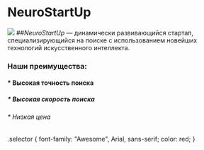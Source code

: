 # NeuroStartUp
![](https://netology-code.github.io/git-homeworks/introduction/assets/logo.png)
##*NeuroStartUp* — динамически развивающийся стартап, специализирующийся на поиске с использованием новейших технологий искусственного интеллекта.
### Наши преимущества:
#### * Высокая точность поиска
##### * Высокая скорость поиска
###### * Низкая цена

.selector {
  font-family: "Awesome", Arial, sans-serif;
  color: red;
}